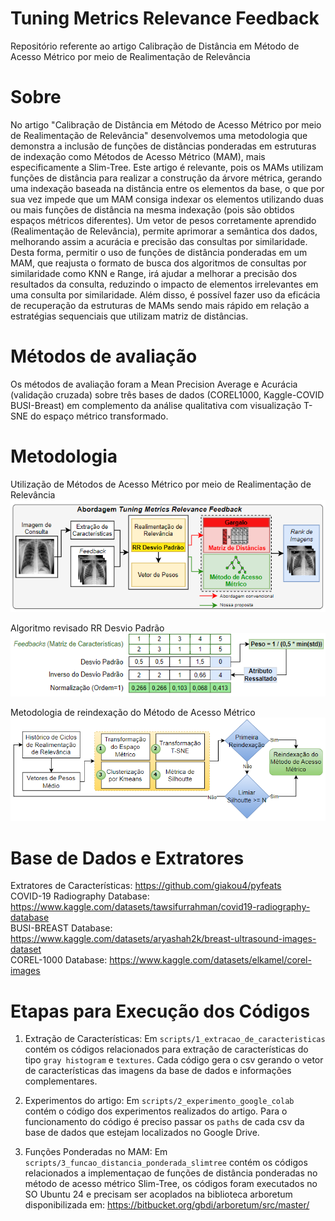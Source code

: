 # Tuning Metrics Relevance Feedback
 Repositório referente ao artigo Calibração de Distância em Método de Acesso Métrico por meio de Realimentação de Relevância <br>

<h1>Sobre</h1>
 No artigo "Calibração de Distância em Método de Acesso Métrico por meio de Realimentação de Relevância" desenvolvemos uma metodologia que demonstra a inclusão de funções de distâncias ponderadas em estruturas de indexação como Métodos de Acesso Métrico (MAM), mais especificamente a Slim-Tree. Este artigo é relevante, pois os MAMs utilizam funções de distância para realizar a construção da árvore métrica, gerando uma indexação baseada na distância entre os elementos da base, o que por sua vez impede que um MAM consiga indexar os elementos utilizando duas ou mais funções de distância na mesma indexação (pois são obtidos espaços métricos diferentes). Um vetor de pesos corretamente aprendido (Realimentação de Relevância), permite aprimorar a semântica dos dados, melhorando assim a acurácia e precisão das consultas por similaridade. Desta forma, permitir o uso de funções de distância ponderadas em um MAM, que reajusta o formato de busca dos algoritmos de consultas por similaridade como KNN e Range, irá ajudar a melhorar a precisão dos resultados da consulta, reduzindo o impacto de elementos irrelevantes em uma consulta por similaridade. Além disso, é possível fazer uso da eficácia de recuperação da estruturas de MAMs sendo  mais rápido em relação a estratégias sequenciais que utilizam matriz de distâncias.

<h1> Métodos de avaliação </h1>
Os métodos de avaliação foram a Mean Precision Average e Acurácia (validação cruzada) sobre três bases de dados (COREL1000, Kaggle-COVID BUSI-Breast) em complemento da análise qualitativa com visualização T-SNE do espaço métrico transformado. 

<h1>Metodologia</h1>

Utilização de Métodos de Acesso Métrico por meio de Realimentação de Relevância<br>
<img src="abordagem.png"/>

Algoritmo revisado RR Desvio Padrão<br>
<img src="realimentacao_relevancia_abordagem.png"/>

Metodologia de reindexação do Método de Acesso Métrico<br>
<img src="reindexacao_abordagem.png"/>

<h1>Base de Dados e Extratores</h1>
Extratores de Características: <a href="https://github.com/giakou4/pyfeats">https://github.com/giakou4/pyfeats</a><br>
COVID-19 Radiography Database: <a href="https://www.kaggle.com/datasets/tawsifurrahman/covid19-radiography-database" target="_blank">https://www.kaggle.com/datasets/tawsifurrahman/covid19-radiography-database</a><br>
BUSI-BREAST Database: <a href="https://www.kaggle.com/datasets/aryashah2k/breast-ultrasound-images-dataset" target="_blank">https://www.kaggle.com/datasets/aryashah2k/breast-ultrasound-images-dataset</a><br>
COREL-1000 Database: <a href="https://www.kaggle.com/datasets/elkamel/corel-images" target="_blank">https://www.kaggle.com/datasets/elkamel/corel-images</a>
 
<h1>Etapas para Execução dos Códigos</h1>

1. Extração de Características: Em `scripts/1_extracao_de_caracteristicas` contém os códigos relacionados para extração de características do tipo `gray histogram` e `textures`. Cada código gera o csv gerando o vetor de características das imagens da base de dados e informações complementares.

2. Experimentos do artigo: Em `scripts/2_experimento_google_colab` contém o código dos experimentos realizados do artigo. Para o funcionamento do código é preciso passar os `paths` de cada csv da base de dados que estejam localizados no Google Drive.

3. Funções Ponderadas no MAM: Em `scripts/3_funcao_distancia_ponderada_slimtree` contém os códigos relacionados a implementaçao de funções de distância ponderadas no método de acesso métrico Slim-Tree, os códigos foram executados no SO Ubuntu 24 e precisam ser acoplados na biblioteca arboretum disponibilizada em: https://bitbucket.org/gbdi/arboretum/src/master/   










